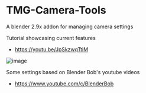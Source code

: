 # TMG-Camera-Tools
A blender 2.9x addon for managing camera settings

Tutorial showcasing current features
* https://youtu.be/JpSkzwqTtiM

![image](https://user-images.githubusercontent.com/11281480/133865066-907bd753-ae69-4309-9236-d6f57af6d26c.png)

Some settings based on Blender Bob's youtube videos
* https://www.youtube.com/c/BlenderBob

